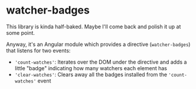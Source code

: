 # watcher-badges

This library is kinda half-baked. Maybe I'll come back and polish it up at some point.

Anyway, it's an Angular module which provides a directive (`watcher-badges`) that listens for two
events:

- `'count-watches'`: Iterates over the DOM under the directive and adds a little "badge" indicating
  how many watchers each element has
- `'clear-watches'`: Clears away all the badges installed from the `'count-watches'` event
